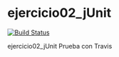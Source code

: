 ejercicio02_jUnit
=================
[![Build Status](https://travis-ci.org/EMembrillas/ejercicio02_jUnit.png?branch=master)](https://travis-ci.org/EMembrillas/ejercicio02_jUnit)

ejercicio02_jUnit Prueba con Travis
